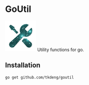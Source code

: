 # GoUtil

[<img src="./assets/icon.png" alt="icon" height="100"/>](./assets/icon.png)
Utility functions for go.

## Installation

```shell
go get github.com/tkdeng/goutil
```
